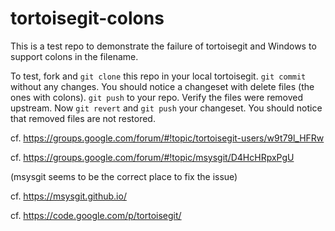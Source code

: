 # tortoisegit-colons
This is a test repo to demonstrate the failure of tortoisegit and Windows to support colons in the filename.

To test, fork and `git clone` this repo in your local tortoisegit. `git commit` without any changes. You should notice a changeset with delete files (the ones with colons). `git push` to your repo. Verify the files were removed upstream. Now `git revert` and `git push` your changeset. You should notice that removed files are not restored.

cf. https://groups.google.com/forum/#!topic/tortoisegit-users/w9t79l_HFRw

cf. https://groups.google.com/forum/#!topic/msysgit/D4HcHRpxPgU

(msysgit seems to be the correct place to fix the issue)

cf. https://msysgit.github.io/

cf. https://code.google.com/p/tortoisegit/
